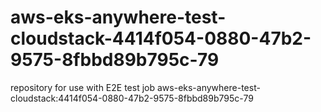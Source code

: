 # aws-eks-anywhere-test-cloudstack-4414f054-0880-47b2-9575-8fbbd89b795c-79
repository for use with E2E test job aws-eks-anywhere-test-cloudstack:4414f054-0880-47b2-9575-8fbbd89b795c-79
